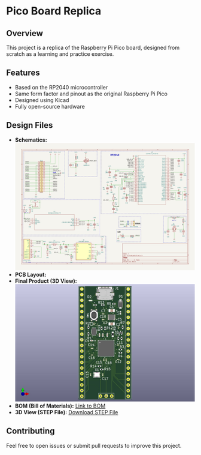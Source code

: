# Pico Board Replica

## Overview
This project is a replica of the Raspberry Pi Pico board, designed from scratch as a learning and practice exercise.

## Features
- Based on the RP2040 microcontroller
- Same form factor and pinout as the original Raspberry Pi Pico
- Designed using Kicad
- Fully open-source hardware

## Design Files
- **Schematics:**  
  ![Schematic](https://github.com/newasr/Pico-board-/blob/main/assets/Schematic.png)
- **PCB Layout:**
- **Final Product (3D View):**  
  ![Final Product](https://github.com/newasr/Pico-board-/blob/main/assets/Final%20Prodcut.png)
- **BOM (Bill of Materials):** [Link to BOM](https://github.com/newasr/Pico-board-/tree/main/bom)
- **3D View (STEP File):** [Download STEP File](https://github.com/newasr/Pico-board-/blob/main/assets/my-template.step)

## Contributing
Feel free to open issues or submit pull requests to improve this project.
